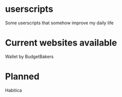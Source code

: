 # userscripts
 Some userscripts that somehow improve my daily life

# Current websites available
 Wallet by BudgetBakers

# Planned
 Habitica
